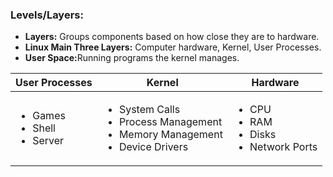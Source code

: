 <h3>Levels/Layers:</h3>
  <ul>
    <li><b>Layers:</b> Groups components based on how close they are to hardware.</li>
    <li><b>Linux Main Three Layers:</b> Computer hardware, Kernel, User Processes.</li>
    <li><b>User Space:</b>Running programs the kernel manages.</li>
  </ul>
  
  <table>
    <thead>
      <tr>
        <th>User Processes</th>
        <th>Kernel</th>
        <th>Hardware</th>
      </tr>
  </thead>
  <tbody>
    <tr>
      <td>
        <ul>
          <li>Games</li>
          <li>Shell</li>
          <li>Server</li>
        </ul>
      </td>
       <td>
         <ul>
           <li>System Calls</li>
           <li>Process Management</li>
           <li>Memory Management</li>
           <li>Device Drivers</li>
          <ul>
            </td>
        <td>
          <ul>
            <li>CPU</li>
            <li>RAM</li>
            <li>Disks</li>
            <li>Network Ports</li>
          </ul>
           </td>
    </tr>
  </table>
  
